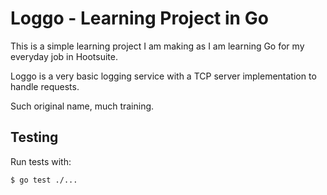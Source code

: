 # Loggo - Learning Project in Go

This is a simple learning project I am making as I am learning Go for my everyday job in Hootsuite.

Loggo is a very basic logging service with a TCP server implementation to handle requests.

Such original name, much training.

## Testing

Run tests with:

```
$ go test ./...
```

